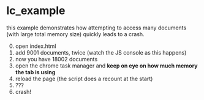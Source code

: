 lc_example
==========

this example demonstrates how attempting to access many documents (with large total memory size) quickly leads to a crash.

0. open index.html
1. add 9001 documents, twice (watch the JS console as this happens)
2. now you have 18002 documents
3. open the chrome task manager and **keep on eye on how much memory the tab is using**
4. reload the page (the script does a recount at the start)
5. ???
6. crash!
